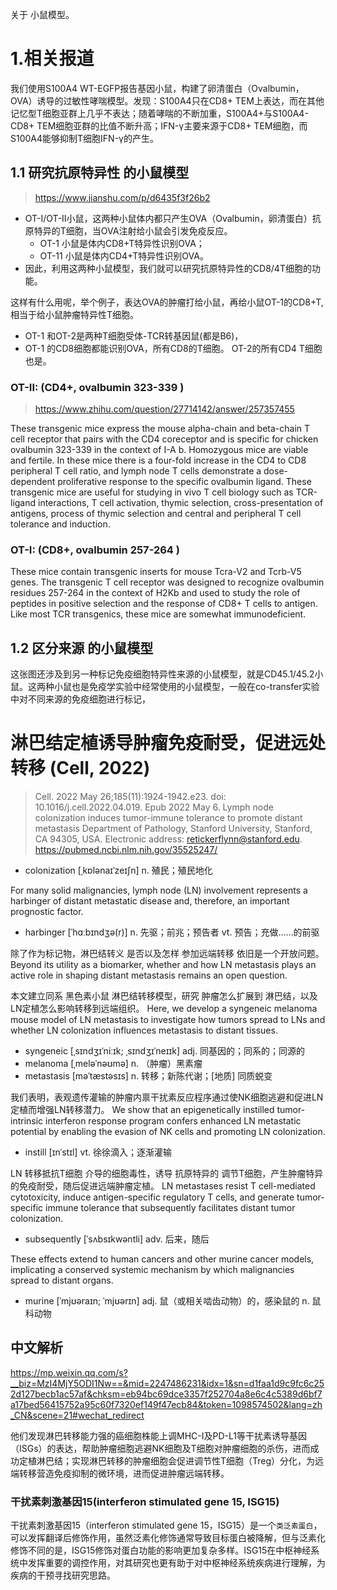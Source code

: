 关于 小鼠模型。


# 1.相关报道

我们使用S100A4 WT-EGFP报告基因小鼠，构建了卵清蛋白（Ovalbumin，OVA）诱导的过敏性哮喘模型。发现：S100A4只在CD8+ TEM上表达，而在其他记忆型T细胞亚群上几乎不表达；随着哮喘的不断加重，S100A4+与S100A4- CD8+ TEM细胞亚群的比值不断升高；IFN-γ主要来源于CD8+ TEM细胞，而S100A4能够抑制T细胞IFN-γ的产生。

## 1.1 研究抗原特异性 的小鼠模型

>https://www.jianshu.com/p/d6435f3f26b2

- OT-I/OT-II小鼠，这两种小鼠体内都只产生OVA（Ovalbumin，卵清蛋白）抗原特异的T细胞，当OVA注射给小鼠会引发免疫反应。
	- OT-1 小鼠是体内CD8+T特异性识别OVA；
	- OT-11 小鼠是体内CD4+T特异性识别OVA。
- 因此，利用这两种小鼠模型，我们就可以研究抗原特异性的CD8/4T细胞的功能。

这样有什么用呢，举个例子，表达OVA的肿瘤打给小鼠，再给小鼠OT-1的CD8+T,相当于给小鼠肿瘤特异性T细胞。


- OT-1 和OT-2是两种T细胞受体-TCR转基因鼠(都是B6)， 
- OT-1 的CD8细胞都能识别OVA，所有CD8的T细胞。 OT-2的所有CD4 T细胞也是。



### OT-II: (CD4+, ovalbumin 323-339 )

> https://www.zhihu.com/question/27714142/answer/257357455

These transgenic mice express the mouse alpha-chain and beta-chain T cell receptor that pairs with the CD4 coreceptor and is specific for chicken ovalbumin 323-339 in the context of I-A b. Homozygous mice are viable and fertile. In these mice there is a four-fold increase in the CD4 to CD8 peripheral T cell ratio, and lymph node T cells demonstrate a dose-dependent proliferative response to the specific ovalbumin ligand. These transgenic mice are useful for studying in vivo T cell biology such as TCR-ligand interactions, T cell activation, thymic selection, cross-presentation of antigens, process of thymic selection and central and peripheral T cell tolerance and induction.

### OT-I: (CD8+, ovalbumin 257-264 )

These mice contain transgenic inserts for mouse Tcra-V2 and Tcrb-V5 genes. The transgenic T cell receptor was designed to recognize ovalbumin residues 257-264 in the context of H2Kb and used to study the role of peptides in positive selection and the response of CD8+ T cells to antigen. Like most TCR transgenics, these mice are somewhat immunodeficient.








## 1.2 区分来源 的小鼠模型

这张图还涉及到另一种标记免疫细胞特异性来源的小鼠模型，就是CD45.1/45.2小鼠。这两种小鼠也是免疫学实验中经常使用的小鼠模型，一般在co-transfer实验中对不同来源的免疫细胞进行标记，





# 淋巴结定植诱导肿瘤免疫耐受，促进远处转移 (Cell, 2022)

> Cell. 2022 May 26;185(11):1924-1942.e23. doi: 10.1016/j.cell.2022.04.019. Epub 2022 May 6.
> Lymph node colonization induces tumor-immune tolerance to promote distant metastasis
> Department of Pathology, Stanford University, Stanford, CA 94305, USA. Electronic address: retickerflynn@stanford.edu.
> https://pubmed.ncbi.nlm.nih.gov/35525247/


- colonization [ˌkɒlənaɪˈzeɪʃn] n. 殖民；殖民地化

For many solid malignancies, lymph node (LN) involvement represents a harbinger of distant metastatic disease and, therefore, an important prognostic factor. 

- harbinger [ˈhɑːbɪndʒə(r)] n. 先驱；前兆；预告者 vt. 预告；充做……的前驱

除了作为标记物，淋巴结转义 是否以及怎样 参加远端转移 依旧是一个开放问题。
Beyond its utility as a biomarker, whether and how LN metastasis plays an active role in shaping distant metastasis remains an open question. 

本文建立同系 黑色素小鼠 淋巴结转移模型，研究 肿瘤怎么扩展到 淋巴结，以及LN定植怎么影响转移到远端组织。
Here, we develop a syngeneic melanoma mouse model of LN metastasis to investigate how tumors spread to LNs and whether LN colonization influences metastasis to distant tissues. 

- syngeneic [ˌsɪndʒɪˈniːɪk; ˌsɪndʒɪˈneɪɪk] adj. 同基因的；同系的；同源的
- melanoma [ˌmeləˈnəʊmə] n. （肿瘤）黑素瘤
- metastasis [məˈtæstəsɪs] n. 转移；新陈代谢；[地质] 同质蜕变


我们表明，表观遗传灌输的肿瘤内禀干扰素反应程序通过使NK细胞逃避和促进LN定植而增强LN转移潜力。
We show that an epigenetically instilled tumor-intrinsic interferon response program confers enhanced LN metastatic potential by enabling the evasion of NK cells and promoting LN colonization. 

- instill [ɪnˈstɪl] vt. 徐徐滴入；逐渐灌输

LN 转移抵抗T细胞 介导的细胞毒性，诱导 抗原特异的 调节T细胞，产生肿瘤特异的免疫耐受，随后促进远端肿瘤定植。
LN metastases resist T cell-mediated cytotoxicity, induce antigen-specific regulatory T cells, and generate tumor-specific immune tolerance that subsequently facilitates distant tumor colonization. 

- subsequently [ˈsʌbsɪkwəntli] adv. 后来，随后

These effects extend to human cancers and other murine cancer models, implicating a conserved systemic mechanism by which malignancies spread to distant organs.

- murine [ˈmjʊəraɪn; ˈmjʊərɪn] adj. 鼠（或相关啮齿动物）的，感染鼠的 n. 鼠科动物


## 中文解析

https://mp.weixin.qq.com/s?__biz=MzI4MjY5ODI1Nw==&mid=2247486231&idx=1&sn=d1faa1d9c9fc6c252d127becb1ac57af&chksm=eb94bc69dce3357f252704a8e6c4c5389d6bf7a17bed56415752a95c60f7320ef149f47ecb84&token=1098574502&lang=zh_CN&scene=21#wechat_redirect


他们发现淋巴转移能力强的癌细胞株能上调MHC-I及PD-L1等干扰素诱导基因（ISGs）的表达，帮助肿瘤细胞逃避NK细胞及T细胞对肿瘤细胞的杀伤，进而成功定植淋巴结；实现淋巴转移的肿瘤细胞会促进调节性T细胞（Treg）分化，为远端转移营造免疫抑制的微环境，进而促进肿瘤远端转移。



### 干扰素刺激基因15(interferon stimulated gene 15, ISG15)

干扰素刺激基因15（interferon stimulated gene 15，ISG15）是一个`类泛素蛋白`，可以发挥翻译后修饰作用，虽然泛素化修饰通常导致目标蛋白被降解，但与泛素化修饰不同的是，ISG15修饰对蛋白功能的影响更加复杂多样。ISG15在中枢神经系统中发挥重要的调控作用，对其研究也更有助于对中枢神经系统疾病进行理解，为疾病的干预寻找研究思路。


